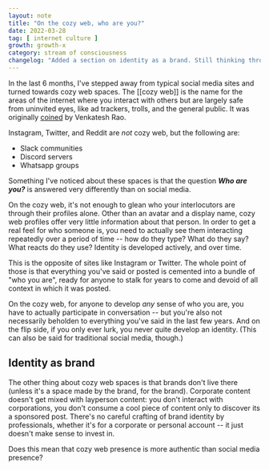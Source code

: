 ```yaml
---
layout: note
title: "On the cozy web, who are you?"
date: 2022-03-28
tag: [ internet culture ]
growth: growth-x
category: stream of consciousness
changelog: "Added a section on identity as a brand. Still thinking through this."
---
```


In the last 6 months, I've stepped away from typical social media sites and turned towards cozy web spaces. The [[cozy web]] is the name for the areas of the internet where you interact with others but are largely safe from uninvited eyes, like ad trackers, trolls, and the general public. It was originally [coined](https://studio.ribbonfarm.com/p/the-extended-internet-universe) by Venkatesh Rao. 

Instagram, Twitter, and Reddit are *not* cozy web, but the following are:

- Slack communities
- Discord servers
- Whatsapp groups

Something I've noticed about these spaces is that the question ***Who are you?*** is answered very differently than on social media.

On the cozy web, it's not enough to glean who your interlocutors are through their profiles alone. Other than an avatar and a display name, cozy web profiles offer very little information about that person. In order to get a real feel for who someone is, you need to actually see them interacting repeatedly over a period of time -- how do they type? What do they say? What reacts do they use? Identity is developed actively, and over time.

This is the opposite of sites like Instagram or Twitter. The whole point of those is that everything you've said or posted is cemented into a bundle of "who you are", ready for anyone to stalk for years to come and devoid of all context in which it was posted.

On the cozy web, for anyone to develop *any* sense of who you are, you have to actually participate in conversation -- but you're also not necessarily beholden to everything you've said in the last few years. And on the flip side, if you only ever lurk, you never quite develop an identity. (This can also be said for traditional social media, though.)

## Identity as brand

The other thing about cozy web spaces is that brands don't live there (unless it's a space made by the brand, for the brand). Corporate content doesn't get mixed with layperson content: you don't interact with corporations, you don't consume a cool piece of content only to discover its a sponsored post. There's no careful crafting of brand identity by professionals, whether it's for a corporate or personal account -- it just doesn't make sense to invest in. 

Does this mean that cozy web presence is more authentic than social media presence? 